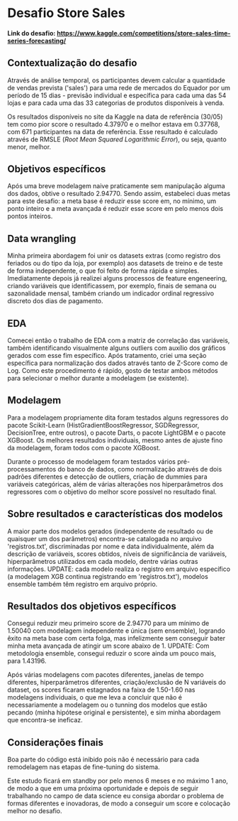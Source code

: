 # Desafio Store Sales

#### Link do desafio: https://www.kaggle.com/competitions/store-sales-time-series-forecasting/

## Contextualização do desafio
Através de análise temporal, os participantes devem calcular a quantidade de vendas prevista ('sales') para uma rede de mercados do Equador por um período de 15 dias - previsão individual e específica para cada uma das 54 lojas e para cada uma das 33 categorias de produtos disponíveis à venda.

Os resultados disponíveis no site da Kaggle na data de referência (30/05) tem como pior score o resultado 4.37970 e o melhor estava em 0.37768, com 671 participantes na data de referência. Esse resultado é calculado através de RMSLE (_Root Mean Squared Logarithmic Error_), ou seja, quanto menor, melhor.

## Objetivos específicos

Após uma breve modelagem naive praticamente sem manipulação alguma dos dados, obtive o resultado 2.94770. Sendo assim, estabeleci duas metas para este desafio: a meta base é reduzir esse score em, no mínimo, um ponto inteiro e a meta avançada é reduzir esse score em pelo menos dois pontos inteiros.

## Data wrangling

Minha primeira abordagem foi unir os datasets extras (como registro dos feriados ou do tipo da loja, por exemplo) aos datasets de treino e de teste de forma independente, o que foi feito de forma rápida e simples. Imediatamente depois já realizei alguns processos de feature engeneering, criando variáveis que identificassem, por exemplo, finais de semana ou sazonalidade mensal, também criando um indicador ordinal regressivo discreto dos dias de pagamento.

## EDA

Comecei então o trabalho de EDA com a matriz de correlação das variáveis, também identificando visualmente alguns outliers com auxílio dos gráficos gerados com esse fim específico. Após tratamento, criei uma seção específica para normalização dos dados através tanto de Z-Score como de Log. Como este procedimento é rápido, gosto de testar ambos métodos para selecionar o melhor durante a modelagem (se existente).

## Modelagem
Para a modelagem propriamente dita foram testados alguns regressores do pacote Scikit-Learn (HistGradientBoostRegressor, SGDRegressor, DecisionTree, entre outros), o pacote Darts, o pacote LightGBM e o pacote XGBoost. Os melhores resultados individuais, mesmo antes de ajuste fino da modelagem, foram todos com o pacote XGBoost.

Durante o processo de modelagem foram testados vários pré-processamentos do banco de dados, como normalização através de dois padrões diferentes e detecção de outliers, criação de dummies para variáveis categóricas, além de várias alterações nos hiperparâmetros dos regressores com o objetivo do melhor score possível no resultado final. 

## Sobre resultados e características dos modelos

A maior parte dos modelos gerados (independente de resultado ou de quaisquer um dos parâmetros) encontra-se catalogada no arquivo 'registros.txt', discriminadas por nome e data individualmente, além da descrição de variáveis, scores obtidos, níveis de significância de variáveis, hiperparâmetros utilizados em cada modelo, dentre várias outras informações. UPDATE: cada modelo realiza o registro em arquivo específico (a modelagem XGB continua registrando em 'registros.txt'), modelos ensemble também têm registro em arquivo próprio.

## Resultados dos objetivos específicos

Consegui reduzir meu primeiro score de 2.94770 para um mínimo de 1.50040 com modelagem independente e única (sem ensemble), logrando êxito na meta base com certa folga, mas infelizmente sem conseguir bater minha meta avançada de atingir um score abaixo de 1. UPDATE: Com metodologia ensemble, consegui reduzir o score ainda um pouco mais, para 1.43196.

Após várias modelagens com pacotes diferentes, janelas de tempo diferentes, hiperparâmetros diferentes, criação/exclusão de N variáveis do dataset, os scores ficaram estagnados na faixa de 1.50-1.60 nas modelagens individuais, o que me leva a concluir que não é necessariamente a modelagem ou o tunning dos modelos que estão pecando (minha hipótese original e persistente), e sim minha abordagem que encontra-se ineficaz.

## Considerações finais
Boa parte do código está inibido pois não é necessário para cada remodelagem nas etapas de fine-tuning do sistema.

Este estudo ficará em standby por pelo menos 6 meses e no máximo 1 ano, de modo a que em uma próxima oportunidade e depois de seguir trabalhando no campo de data science eu consiga abordar o problema de formas diferentes e inovadoras, de modo a conseguir um score e colocação melhor no desafio.

